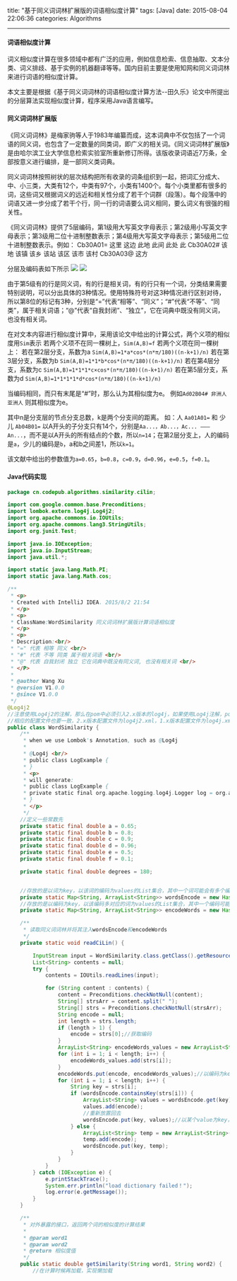 title: "基于同义词词林扩展版的词语相似度计算"
tags: [Java]
date: 2015-08-04 22:06:36
categories: Algorithms

---
#### 词语相似度计算
词义相似度计算在很多领域中都有广泛的应用，例如信息检索、信息抽取、文本分类、词义排歧、基于实例的机器翻译等等。国内目前主要是使用知网和同义词词林来进行词语的相似度计算。

本文主要是根据《基于同义词词林的词语相似度计算方法--田久乐》论文中所提出的分层算法实现相似度计算，程序采用Java语言编写。

#### 同义词词林扩展版
《同义词词林》是梅家驹等人于1983年编纂而成，这本词典中不仅包括了一个词语的同义词，也包含了一定数量的同类词，即广义的相关词。《同义词词林扩展版》是由哈尔滨工业大学信息检索实验室所重新修订所得。该版收录词语近7万条，全部按意义进行编排，是一部同义类词典。

同义词词林按照树状的层次结构把所有收录的词条组织到一起，把词汇分成大、中、小三类，大类有12个，中类有97个，小类有1400个。每个小类里都有很多的词，这些词又根据词义的远近和相关性分成了若干个词群（段落）。每个段落中的词语又进一步分成了若干个行，同一行的词语要么词义相同，要么词义有很强的相关性。

《同义词词林》提供了5层编码，第1级用大写英文字母表示；第2级用小写英文字母表示；第3级用二位十进制整数表示；第4级用大写英文字母表示；第5级用二位十进制整数表示。例如：
Cb30A01= 这里 这边 此地 此间 此处 此
Cb30A02# 该地 该镇 该乡 该站 该区 该市 该村
Cb30A03@ 这方

分层及编码表如下所示
![](http://7xig3q.com1.z0.glb.clouddn.com/tongyici-cilin-structure.jpg)
![](http://7xig3q.com1.z0.glb.clouddn.com/tongyici-cilin-encode.jpg)

由于第5级有的行是同义词，有的行是相关词，有的行只有一个词，分类结果需要特别说明，可以分出具体的3种情况。使用特殊符号对这3种情况进行区别对待，所以第8位的标记有3种，分别是“=”代表“相等”、“同义”；“#”代表“不等”、“同类”，属于相关词语；“@”代表“自我封闭”、“独立”，它在词典中既没有同义词，也没有相关词。

在对文本内容进行相似度计算中，采用该论文中给出的计算公式，两个义项的相似度用`Sim`表示
若两个义项不在同一棵树上，`Sim(A,B)=f`
若两个义项在同一棵树上：
若在第2层分支，系数为a `Sim(A,B)=1*a*cos*(n*π/180)((n-k+1)/n)`
若在第3层分支，系数为b `Sim(A,B)=1*1*b*cos*(n*π/180)((n-k+1)/n)`
若在第4层分支，系数为c `Sim(A,B)=1*1*1*c×cos*(n*π/180)((n-k+1)/n)`
若在第5层分支，系数为d `Sim(A,B)=1*1*1*1*d*cos*(n*π/180)((n-k+1)/n)`

当编码相同，而只有末尾是“#”时，那么认为其相似度为e。
例如`Ad02B04# 非洲人 亚洲人`  则其相似度为e。

其中n是分支层的节点分支总数，k是两个分支间的距离。
如：人 `Aa01A01=` 和 少儿 `Ab04B01=`
以A开头的子分支只有14个，分别是`Aa...，Ab...，Ac... ——— An...`，而不是以A开头的所有结点的个数，所以`n=14`；在第2层分支上，人的编码是`a`，少儿的编码是`b`，a和b之间差1，所以`k=1`。

该文献中给出的参数值为`a=0.65`，`b=0.8`，`c=0.9`，`d=0.96`，`e=0.5`，`f=0.1`。

#### Java代码实现
```java
package cn.codepub.algorithms.similarity.cilin;

import com.google.common.base.Preconditions;
import lombok.extern.log4j.Log4j2;
import org.apache.commons.io.IOUtils;
import org.apache.commons.lang3.StringUtils;
import org.junit.Test;

import java.io.IOException;
import java.io.InputStream;
import java.util.*;

import static java.lang.Math.PI;
import static java.lang.Math.cos;

/**
 * <p>
 * Created with IntelliJ IDEA. 2015/8/2 21:54
 * </p>
 * <p>
 * ClassName:WordSimilarity 同义词词林扩展版计算词语相似度
 * </p>
 * <p>
 * Description:<br/>
 * "=" 代表 相等 同义 <br/>
 * "#" 代表 不等 同类 属于相关词语 <br/>
 * "@" 代表 自我封闭 独立 它在词典中既没有同义词, 也没有相关词 <br/>
 * </P>
 *
 * @author Wang Xu
 * @version V1.0.0
 * @since V1.0.0
 */
@Log4j2
//注意使用Log4j2的注解，那么在pom中必须引入2.x版本的log4j，如果使用Log4j注解，pom中引入1.x版本的log4j
//相应的配置文件也要一致，2.x版本配置文件为log4j2.xml，1.x版本配置文件为log4j.xml
public class WordSimilarity {
    /**
     * when we use Lombok's Annotation, such as @Log4j
     *
     * @Log4j <br/>
     * public class LogExample {
     * }
     * <p>
     * will generate:
     * public class LogExample {
     * private static final org.apache.logging.log4j.Logger log = org.apache.logging.log4j.Logger.getLogger(LogExample.class);
     * }
     * </p>
     */
    //定义一些常数先
    private static final double a = 0.65;
    private static final double b = 0.8;
    private static final double c = 0.9;
    private static final double d = 0.96;
    private static final double e = 0.5;
    private static final double f = 0.1;

    private static final double degrees = 180;


    //存放的是以词为key，以该词的编码为values的List集合，其中一个词可能会有多个编码
    private static Map<String, ArrayList<String>> wordsEncode = new HashMap<String, ArrayList<String>>();
    //存放的是以编码为key，以该编码多对应的词为values的List集合，其中一个编码可能会有多个词
    private static Map<String, ArrayList<String>> encodeWords = new HashMap<String, ArrayList<String>>();

    /**
     * 读取同义词词林并将其注入wordsEncode和encodeWords
     */
    private static void readCiLin() {

        InputStream input = WordSimilarity.class.getClass().getResourceAsStream("/cilin.txt");
        List<String> contents = null;
        try {
            contents = IOUtils.readLines(input);

            for (String content : contents) {
                content = Preconditions.checkNotNull(content);
                String[] strsArr = content.split(" ");
                String[] strs = Preconditions.checkNotNull(strsArr);
                String encode = null;
                int length = strs.length;
                if (length > 1) {
                    encode = strs[0];//获取编码
                }
                ArrayList<String> encodeWords_values = new ArrayList<String>();
                for (int i = 1; i < length; i++) {
                    encodeWords_values.add(strs[i]);
                }
                encodeWords.put(encode, encodeWords_values);//以编码为key，其后所有值为value
                for (int i = 1; i < length; i++) {
                    String key = strs[i];
                    if (wordsEncode.containsKey(strs[i])) {
                        ArrayList<String> values = wordsEncode.get(key);
                        values.add(encode);
                        //重新放置回去
                        wordsEncode.put(key, values);//以某个value为key，其可能的所有编码为value
                    } else {
                        ArrayList<String> temp = new ArrayList<String>();
                        temp.add(encode);
                        wordsEncode.put(key, temp);
                    }
                }
            }
        } catch (IOException e) {
            e.printStackTrace();
            System.err.println("load dictionary failed！");
            log.error(e.getMessage());
        }
    }

    /**
     * 对外暴露的接口，返回两个词的相似度的计算结果
     *
     * @param word1
     * @param word2
     * @return 相似度值
     */
    public static double getSimilarity(String word1, String word2) {
        //在计算时候再加载，实现懒加载
   